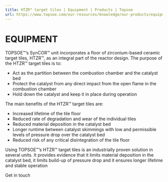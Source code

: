 ```yaml
---
title: HTZR™ target tiles | Equipment | Products | Topsoe
url: https://www.topsoe.com/our-resources/knowledge/our-products/equipment/htzrtm-target-tiles#main-content
---
```


# EQUIPMENT

TOPSOE™’s SynCOR™ unit incorporates a floor of zirconium-based ceramic target tiles, HTZR™, as an integral part of the reactor design. The purpose of the HTZR™ target tiles is to:

- Act as the partition between the combustion chamber and the catalyst bed
- Protect the catalyst from any direct impact from the open flame in the combustion chamber
- Hold down the catalyst and keep it in place during operation

The main benefits of the HTZR™ target tiles are:

- Increased lifetime of the tile floor
- Reduced rate of degradation and wear of the individual tiles
- Reduced material deposition in the catalyst bed
- Longer runtime between catalyst skimmings with low and permissible levels of pressure drop over the catalyst bed
- Reduced risk of any critical disintegration of the tile floor

Using TOPSOE™’s HTZR™ target tiles is an industrially proven solution in several units. It provides evidence that it limits material deposition in the catalyst bed, it limits build-up of pressure drop and it ensures longer lifetime and stable operation

Get in touch